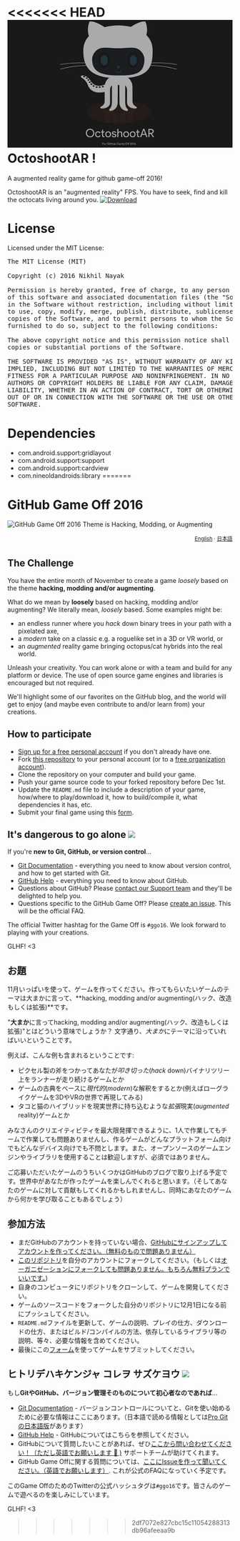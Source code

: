 <<<<<<< HEAD
![OctoshootAR banner](static/banner.png)
OctoshootAR !
=============
A augmented reality game for github game-off 2016!

OctoshootAR is an "augmented reality" FPS. You have to seek, find and kill the octocats living around you.
[![Download](https://play.google.com/intl/en_us/badges/images/generic/en_badge_web_generic.png)](https://play.google.com/store/apps/details?id=com.nikhilnayak.games.octoshootar)

License
========
Licensed under the MIT License:

<pre>
The MIT License (MIT)

Copyright (c) 2016 Nikhil Nayak <nikhilnayak98@gmail.com>

Permission is hereby granted, free of charge, to any person obtaining a copy
of this software and associated documentation files (the "Software"), to deal
in the Software without restriction, including without limitation the rights
to use, copy, modify, merge, publish, distribute, sublicense, and/or sell
copies of the Software, and to permit persons to whom the Software is
furnished to do so, subject to the following conditions:

The above copyright notice and this permission notice shall be included in all
copies or substantial portions of the Software.

THE SOFTWARE IS PROVIDED "AS IS", WITHOUT WARRANTY OF ANY KIND, EXPRESS OR
IMPLIED, INCLUDING BUT NOT LIMITED TO THE WARRANTIES OF MERCHANTABILITY,
FITNESS FOR A PARTICULAR PURPOSE AND NONINFRINGEMENT. IN NO EVENT SHALL THE
AUTHORS OR COPYRIGHT HOLDERS BE LIABLE FOR ANY CLAIM, DAMAGES OR OTHER
LIABILITY, WHETHER IN AN ACTION OF CONTRACT, TORT OR OTHERWISE, ARISING FROM,
OUT OF OR IN CONNECTION WITH THE SOFTWARE OR THE USE OR OTHER DEALINGS IN THE
SOFTWARE.
</pre>

Dependencies
============

 * com.android.support:gridlayout
 * com.android.support:support
 * com.android.support:cardview
 * com.nineoldandroids:library
=======
# GitHub Game Off 2016

![GitHub Game Off 2016 Theme is Hacking, Modding, or Augmenting](https://cloud.githubusercontent.com/assets/121322/19498019/d8827370-9543-11e6-82d8-6da822b6147b.png)

<div align="right">
  <sup>
    <a href="#the-challenge">English</a> ·
    <a href="#お題">日本語</a>
  </sup>
</div>

## The Challenge

You have the entire month of November to create a game *loosely* based on the theme **hacking, modding and/or augmenting**.

What do we mean by **loosely** based on hacking, modding and/or augmenting? We literally mean, *loosely* based. Some examples might be:

* an endless runner where you *hack* down binary trees in your path with a pixelated axe,
* a *modern* take on a classic e.g. a roguelike set in a 3D or VR world, or
* an *augmented* reality game bringing octopus/cat hybrids into the real world.

Unleash your creativity. You can work alone or with a team and build for any platform or device. The use of open source game engines and libraries is encouraged but not required.

We'll highlight some of our favorites on the GitHub blog, and the world will get to enjoy (and maybe even contribute to and/or learn from) your creations.

## How to participate

* [Sign up for a free personal account][github-signup] if you don't already have one.
* Fork [this repository][game-off-repo] to your personal account (or to a [free organization account][github-signup-org]).
* Clone the repository on your computer and build your game.
* Push your game source code to your forked repository before Dec 1st.
* Update the `README.md` file to include a description of your game, how/where to play/download it, how to build/compile it, what dependencies it has, etc.
* Submit your final game using this [form][wufoo-form].

## It's dangerous to go alone <img src="https://octodex.github.com/images/linktocat.jpg" height="40">

If you're **new to Git, GitHub, or version control**…

* [Git Documentation](https://git-scm.com/documentation) - everything you need to know about version control, and how to get started with Git.
* [GitHub Help](https://help.github.com/) - everything you need to know about GitHub.
* Questions about GitHub? Please [contact our Support team][github-support] and they'll be delighted to help you.
* Questions specific to the GitHub Game Off? Please [create an issue][game-off-repo-issues]. This will be the official FAQ.

The official Twitter hashtag for the Game Off is `#ggo16`. We look forward to playing with your creations.

GLHF! <3

## お題

11月いっぱいを使って、ゲームを作ってください。作ってもらいたいゲームのテーマは大まかに言って、**hacking, modding and/or augmenting(ハック、改造もしくは拡張)**です。

"**大まか**に言ってhacking, modding and/or augmenting(ハック、改造もしくは拡張)"とはどういう意味でしょうか？ 文字通り、*大まか*にテーマに沿っていればいいということです。

例えば、こんな例も含まれるということです:

* ピクセル製の斧をつかってあなたが*叩き切った*(*hack* down)バイナリツリー上をランナーが走り続けるゲームとか
* ゲームの古典をベースに*現代的*(*modern*)な解釈をするとか(例えばローグライクゲームを3DやVRの世界で再現してみる)
* タコと猫のハイブリッドを現実世界に持ち込むような*拡張*現実(*augmented* reality)ゲームとか

みなさんのクリエイティビティを最大限発揮できるように、1人で作業してもチームで作業しても問題ありませんし、作るゲームがどんなプラットフォーム向けでもどんなデバイス向けでも不問とします。また、オープンソースのゲームエンジンやライブラリを使用することは歓迎しますが、必須ではありません。

ご応募いただいたゲームのうちいくつかはGitHubのブログで取り上げる予定です。世界中があなたが作ったゲームを楽しんでくれると思います。（そしてあなたのゲームに対して貢献もしてくれるかもしれませんし、同時にあなたのゲームから何かを学び取ることもあるでしょう）

## 参加方法

* まだGitHubのアカウントを持っていない場合、[GitHubにサインアップしてアカウントを作ってください。（無料のもので問題ありません）][github-signup]
* [このリポジトリ][game-off-repo]を自分のアカウントにフォークしてください。（もしくは[オーガニゼーションにフォークしても問題ありません。もちろん無料プランでいいです。][github-signup-org])
* 自身のコンピュータにリポジトリをクローンして、ゲームを開発してください。
* ゲームのソースコードをフォークした自分のリポジトリに12月1日になる前にプッシュしてください。
* `README.md`ファイルを更新して、ゲームの説明、プレイの仕方、ダウンロードの仕方、またはビルド/コンパイルの方法、依存しているライブラリ等の説明、等々、必要な情報を含めてください。
* 最後にこの[フォーム][wufoo-form]を使ってゲームをサブミットしてください。

## ヒトリデハキケンジャ コレヲ サズケヨウ <img src="https://octodex.github.com/images/linktocat.jpg" height="40">

もし**GitやGitHub、バージョン管理そのものについて初心者なのであれば**...

* [Git Documentation](https://git-scm.com/documentation) - バージョンコントロールについてと、Gitを使い始めるために必要な情報はここにあります。（日本語で読める情報としては[Pro Gitの日本語版](https://git-scm.com/book/ja/v2)があります）
* [GitHub Help](https://help.github.com/) - GitHubについてはこちらを参照してください。
* GitHubについて質問したいことがあれば、ぜひ[ここから問い合わせてください！（ただし英語でお願いします :bow: )][github-support] サポートチームが助けてくれます。
* GitHub Game Offに関する質問については、[ここにIssueを作って聞いてください。（英語でお願いします）][game-off-repo-issues]. これが公式のFAQになっていく予定です。

このGame OffのためのTwitterの公式ハッシュタグは`#ggo16`です。皆さんのゲームで遊べるのを楽しみにしています。

GLHF! <3

<!-- links -->
[game-off-repo]:        https://github.com/github/game-off-2016/
[game-off-repo-issues]: https://github.com/github/game-off-2016/issues
[git-documentation]:    https://git-scm.com/documentation
[github-help]:          https://help.github.com/
[github-signup]:        https://github.com/signup/free  
[github-signup-org]:    https://github.com/organizations/new
[github-support]:       https://github.com/contact?form%5Bsubject%5D=GitHub%20Game%20Off
[wufoo-form]:           https://gameoff.wufoo.com/forms/game-off-2016/
>>>>>>> 2df7072e827cbc15c11054288313db96afeeaa9b
